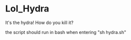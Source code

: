 # Lol_Hydra
It's the hydra! How do you kill it?

the script should run in bash when entering "sh hydra.sh"
